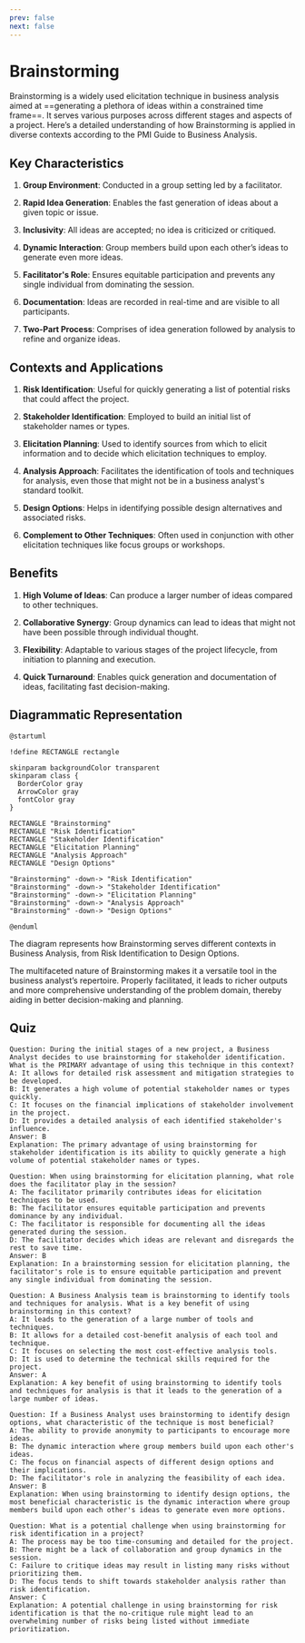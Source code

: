 ```yaml
---
prev: false
next: false
---
```


# Brainstorming

Brainstorming is a widely used elicitation technique in business analysis aimed at ==generating a plethora of ideas within a constrained time frame==. It serves various purposes across different stages and aspects of a project. Here’s a detailed understanding of how Brainstorming is applied in diverse contexts according to the PMI Guide to Business Analysis.

## Key Characteristics

1. **Group Environment**: Conducted in a group setting led by a facilitator.

2. **Rapid Idea Generation**: Enables the fast generation of ideas about a given topic or issue.

3. **Inclusivity**: All ideas are accepted; no idea is criticized or critiqued.

4. **Dynamic Interaction**: Group members build upon each other’s ideas to generate even more ideas.

5. **Facilitator's Role**: Ensures equitable participation and prevents any single individual from dominating the session.

6. **Documentation**: Ideas are recorded in real-time and are visible to all participants.

7. **Two-Part Process**: Comprises of idea generation followed by analysis to refine and organize ideas.

## Contexts and Applications

1. **Risk Identification**: Useful for quickly generating a list of potential risks that could affect the project.

2. **Stakeholder Identification**: Employed to build an initial list of stakeholder names or types.

3. **Elicitation Planning**: Used to identify sources from which to elicit information and to decide which elicitation techniques to employ.

4. **Analysis Approach**: Facilitates the identification of tools and techniques for analysis, even those that might not be in a business analyst's standard toolkit.

5. **Design Options**: Helps in identifying possible design alternatives and associated risks.

6. **Complement to Other Techniques**: Often used in conjunction with other elicitation techniques like focus groups or workshops.

## Benefits

1. **High Volume of Ideas**: Can produce a larger number of ideas compared to other techniques.

2. **Collaborative Synergy**: Group dynamics can lead to ideas that might not have been possible through individual thought.

3. **Flexibility**: Adaptable to various stages of the project lifecycle, from initiation to planning and execution.

4. **Quick Turnaround**: Enables quick generation and documentation of ideas, facilitating fast decision-making.

## Diagrammatic Representation

```plantuml
@startuml

!define RECTANGLE rectangle

skinparam backgroundColor transparent
skinparam class {
  BorderColor gray
  ArrowColor gray
  fontColor gray
}

RECTANGLE "Brainstorming"
RECTANGLE "Risk Identification"
RECTANGLE "Stakeholder Identification"
RECTANGLE "Elicitation Planning"
RECTANGLE "Analysis Approach"
RECTANGLE "Design Options"

"Brainstorming" -down-> "Risk Identification"
"Brainstorming" -down-> "Stakeholder Identification"
"Brainstorming" -down-> "Elicitation Planning"
"Brainstorming" -down-> "Analysis Approach"
"Brainstorming" -down-> "Design Options"

@enduml
```

The diagram represents how Brainstorming serves different contexts in Business Analysis, from Risk Identification to Design Options.

The multifaceted nature of Brainstorming makes it a versatile tool in the business analyst’s repertoire. Properly facilitated, it leads to richer outputs and more comprehensive understanding of the problem domain, thereby aiding in better decision-making and planning.

## Quiz

```quiz
Question: During the initial stages of a new project, a Business Analyst decides to use brainstorming for stakeholder identification. What is the PRIMARY advantage of using this technique in this context?
A: It allows for detailed risk assessment and mitigation strategies to be developed.
B: It generates a high volume of potential stakeholder names or types quickly.
C: It focuses on the financial implications of stakeholder involvement in the project.
D: It provides a detailed analysis of each identified stakeholder's influence.
Answer: B
Explanation: The primary advantage of using brainstorming for stakeholder identification is its ability to quickly generate a high volume of potential stakeholder names or types.

Question: When using brainstorming for elicitation planning, what role does the facilitator play in the session?
A: The facilitator primarily contributes ideas for elicitation techniques to be used.
B: The facilitator ensures equitable participation and prevents dominance by any individual.
C: The facilitator is responsible for documenting all the ideas generated during the session.
D: The facilitator decides which ideas are relevant and disregards the rest to save time.
Answer: B
Explanation: In a brainstorming session for elicitation planning, the facilitator's role is to ensure equitable participation and prevent any single individual from dominating the session.

Question: A Business Analysis team is brainstorming to identify tools and techniques for analysis. What is a key benefit of using brainstorming in this context?
A: It leads to the generation of a large number of tools and techniques.
B: It allows for a detailed cost-benefit analysis of each tool and technique.
C: It focuses on selecting the most cost-effective analysis tools.
D: It is used to determine the technical skills required for the project.
Answer: A
Explanation: A key benefit of using brainstorming to identify tools and techniques for analysis is that it leads to the generation of a large number of ideas.

Question: If a Business Analyst uses brainstorming to identify design options, what characteristic of the technique is most beneficial?
A: The ability to provide anonymity to participants to encourage more ideas.
B: The dynamic interaction where group members build upon each other's ideas.
C: The focus on financial aspects of different design options and their implications.
D: The facilitator's role in analyzing the feasibility of each idea.
Answer: B
Explanation: When using brainstorming to identify design options, the most beneficial characteristic is the dynamic interaction where group members build upon each other's ideas to generate even more options.

Question: What is a potential challenge when using brainstorming for risk identification in a project?
A: The process may be too time-consuming and detailed for the project.
B: There might be a lack of collaboration and group dynamics in the session.
C: Failure to critique ideas may result in listing many risks without prioritizing them.
D: The focus tends to shift towards stakeholder analysis rather than risk identification.
Answer: C
Explanation: A potential challenge in using brainstorming for risk identification is that the no-critique rule might lead to an overwhelming number of risks being listed without immediate prioritization.

```
